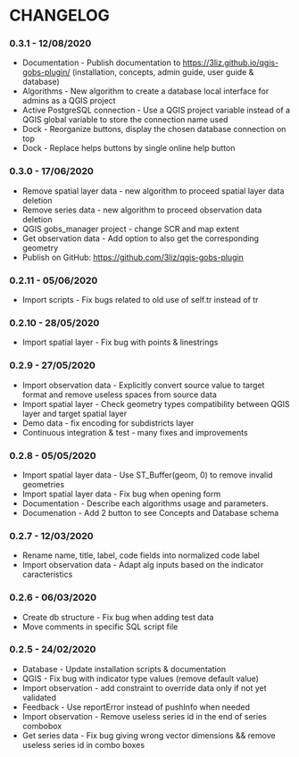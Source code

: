 # CHANGELOG

### 0.3.1 - 12/08/2020

* Documentation - Publish documentation to https://3liz.github.io/qgis-gobs-plugin/ (installation, concepts, admin guide, user guide & database)
* Algorithms - New algorithm to create a database local interface for admins as a QGIS project
* Active PostgreSQL connection - Use a QGIS project variable instead of a QGIS global variable to store the connection name used
* Dock - Reorganize buttons, display the chosen database connection on top
* Dock - Replace helps buttons by single online help button

### 0.3.0 - 17/06/2020

* Remove spatial layer data - new algorithm to proceed spatial layer data deletion
* Remove series data - new algorithm to proceed observation data deletion
* QGIS gobs_manager project - change SCR and map extent
* Get observation data - Add option to also get the corresponding geometry
* Publish on GitHub: https://github.com/3liz/qgis-gobs-plugin

### 0.2.11 - 05/06/2020

* Import scripts - Fix bugs related to old use of self.tr instead of tr

### 0.2.10 - 28/05/2020

* Import spatial layer - Fix bug with points & linestrings

### 0.2.9 - 27/05/2020

* Import observation data - Explicitly convert source value to target format and remove useless spaces from source data
* Import spatial layer - Check geometry types compatibility between QGIS layer and target spatial layer
* Demo data - fix encoding for subdistricts layer
* Continuous integration & test - many fixes and improvements

### 0.2.8 - 05/05/2020

* Import spatial layer data - Use ST_Buffer(geom, 0) to remove invalid geometries
* Import spatial layer data - Fix bug when opening form
* Documentation - Describe each algorithms usage and parameters.
* Documenation - Add 2 button to see Concepts and Database schema

### 0.2.7 - 12/03/2020
 
* Rename name, title, label, code fields into normalized code label
* Import observation data - Adapt alg inputs based on the indicator caracteristics

### 0.2.6 - 06/03/2020

* Create db structure - Fix bug when adding test data
* Move comments in specific SQL script file

### 0.2.5 - 24/02/2020

* Database - Update installation scripts & documentation
* QGIS - Fix bug with indicator type values (remove default value)
* Import observation - add constraint to override data only if not yet validated
* Feedback - Use reportError instead of pushInfo when needed
* Import observation - Remove useless series id in the end of series combobox
* Get series data - Fix bug giving wrong vector dimensions && remove useless series id in combo boxes
